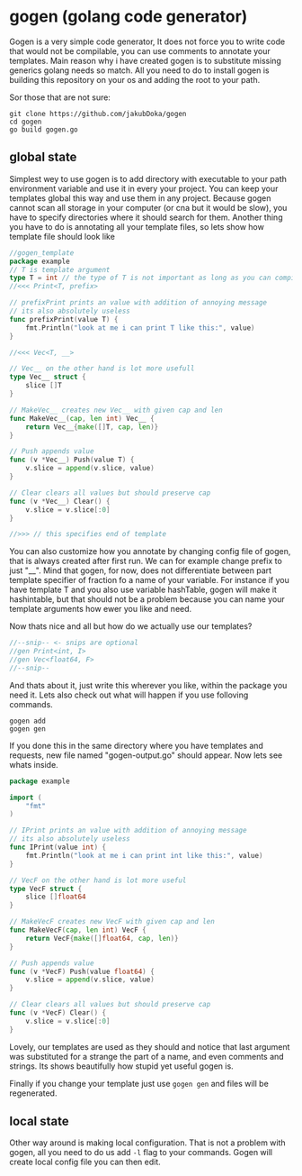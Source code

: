  # gogen (golang code generator)

 Gogen is a very simple code generator, It does not force you to write code that would
 not be compilable, you can use comments to annotate your templates. Main reason why i 
 have created gogen is to substitute missing generics golang needs so match. All you need
 to do to install gogen is building this repository on your os and adding the root to your
 path.
 
 Sor those that are not sure:
 ```
 git clone https://github.com/jakubDoka/gogen
 cd gogen
 go build gogen.go
 ``` 


 ## global state

 Simplest wey to use gogen is to add directory with executable to your path environment
 variable and use it in every your project. You can keep your templates
 global this way and use them in any project. Because gogen cannot scan
 all storage in your computer (or cna but it would be slow), you have to
 specify directories where it should search for them. Another thing you have
 to do is annotating all your template files, so lets show how template file
 should look like
 
```go
//gogen_template
package example
// T is template argument
type T = int // the type of T is not important as long as you can compile signatures that use it
//<<< Print<T, prefix>

// prefixPrint prints an value with addition of annoying message
// its also absolutely useless
func prefixPrint(value T) {
	fmt.Println("look at me i can print T like this:", value)
}

//<<< Vec<T, __>

// Vec__ on the other hand is lot more usefull
type Vec__ struct {
	slice []T
}

// MakeVec__ creates new Vec__ with given cap and len
func MakeVec__(cap, len int) Vec__ {
	return Vec__{make([]T, cap, len)}
}

// Push appends value
func (v *Vec__) Push(value T) {
	v.slice = append(v.slice, value)
}

// Clear clears all values but should preserve cap
func (v *Vec__) Clear() {
	v.slice = v.slice[:0]
}

//>>> // this specifies end of template
```

 You can also customize how you annotate by changing config file of gogen, 
 that is always created after first run. We can for example change prefix 
 to just "__". Mind that gogen, for now, does not differentiate between 
 part template specifier of fraction fo a name of your variable. For 
 instance if you have template T and you also use variable hashTable, 
 gogen will make it hashintable, but that should not be a problem because 
 you can name your template arguments how ewer you like and need.

 Now thats nice and all but how do we actually use our templates?

```go
//--snip-- <- snips are optional
//gen Print<int, I>
//gen Vec<float64, F>
//--snip--
```

 And thats about it, just write this wherever you like, within the package you need it.
 Lets also check out what will happen if you use folloving commands.
```
gogen add
gogen gen
```
 If you done this in the same directory where you have templates and requests, new file
 named "gogen-output.go" should appear. Now lets see whats inside.

```go
package example

import (
  	"fmt"
)

// IPrint prints an value with addition of annoying message
// its also absolutely useless
func IPrint(value int) {
	fmt.Println("look at me i can print int like this:", value)
}

// VecF on the other hand is lot more useful
type VecF struct {
	slice []float64
}

// MakeVecF creates new VecF with given cap and len
func MakeVecF(cap, len int) VecF {
	return VecF{make([]float64, cap, len)}
}

// Push appends value
func (v *VecF) Push(value float64) {
	v.slice = append(v.slice, value)
}

// Clear clears all values but should preserve cap
func (v *VecF) Clear() {
	v.slice = v.slice[:0]
}
```

Lovely, our templates are used as they should and notice that last
argument was substituted for a strange the part of a name, and even 
comments and strings. Its shows beautifully how stupid yet useful 
gogen is. 

Finally if you change your template just use `gogen gen` and 
files will be regenerated.

## local state

Other way around is making local configuration. That is not a problem with gogen, 
all you need to do us add `-l` flag to your commands. Gogen will create local config 
file you can then edit. 

